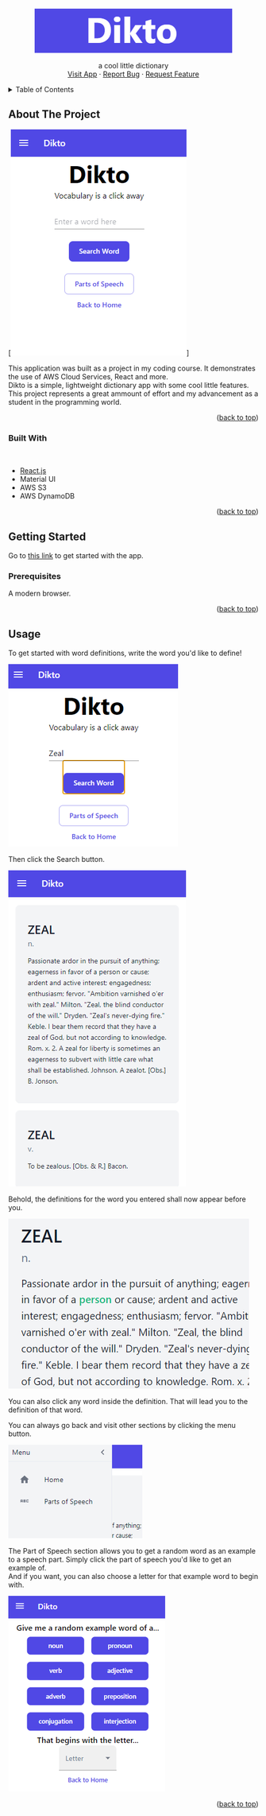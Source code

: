 <div id="top"></div>

<!-- PROJECT LOGO -->
<br />
<div align="center">
    <img src="images/logo.png" alt="Logo" >

  <p align="center">
    a cool little dictionary
    <br />
    <a href="http://dikto-client.s3-website.eu-west-3.amazonaws.com/">Visit App</a>
    ·
    <a href="https://github.com/strauss02/dikto-frontend/issues">Report Bug</a>
    ·
    <a href="https://github.com/strauss02/dikto-frontend/issues">Request Feature</a>
  </p>
</div>

<!-- TABLE OF CONTENTS -->
<details>
  <summary>Table of Contents</summary>
  <ol>
    <li>
      <a href="#about-the-project">About The Project</a>
      <ul>
        <li><a href="#built-with">Built With</a></li>
      </ul>
    </li>
    <li>
      <a href="#getting-started">Getting Started</a>
      <ul>
        <li><a href="#prerequisites">Prerequisites</a></li>
        <li><a href="#installation">Installation</a></li>
      </ul>
    </li>
    <li><a href="#usage">Usage</a></li>
    <li><a href="#roadmap">Roadmap</a></li>
    <li><a href="#contributing">Contributing</a></li>
    <li><a href="#license">License</a></li>
    <li><a href="#contact">Contact</a></li>
    <li><a href="#acknowledgments">Acknowledgments</a></li>
  </ol>
</details>

<!-- ABOUT THE PROJECT -->

## About The Project

[![Dikto Screen Shot](/images/scrnsht1.png)]

This application was built as a project in my coding course. It demonstrates the use of AWS Cloud Services, React and more.  
Dikto is a simple, lightweight dictionary app with some cool little features.  
This project represents a great ammount of effort and my advancement as a student in the programming world.

<p align="right">(<a href="#top">back to top</a>)</p>

### Built With

<br>

- [React.js](https://reactjs.org/)
- Material UI
- AWS S3
- AWS DynamoDB

<p align="right">(<a href="#top">back to top</a>)</p>

<!-- GETTING STARTED -->

## Getting Started

Go to [this link](http://dikto-client.s3-website.eu-west-3.amazonaws.com/) to get started with the app.

### Prerequisites

A modern browser.

<p align="right">(<a href="#top">back to top</a>)</p>

<!-- USAGE EXAMPLES -->

## Usage

To get started with word definitions, write the word you'd like to define!

![Dikto Screen Shot](./images/scrnsht2.png)

Then click the Search button.

![Dikto Screen Shot](./images/scrnsht3.png)

Behold, the definitions for the word you entered shall now appear before you.

![Dikto Screen Shot](./images/scrnsht4.png)

You can also click any word inside the definition. That will lead you to the definition of that word.

You can always go back and visit other sections by clicking the menu button.

![Dikto Screen Shot](./images/scrnsht5.png)

The Part of Speech section allows you to get a random word as an example to a speech part. Simply click the part of speech you'd like to get an example of.  
And if you want, you can also choose a letter for that example word to begin with.

![Dikto Screen Shot](./images/scrnsht6.png)

<p align="right">(<a href="#top">back to top</a>)</p>
